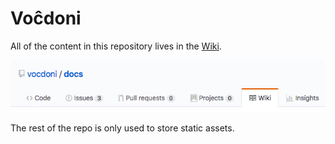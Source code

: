 # Voĉdoni

All of the content in this repository lives in the  [Wiki](https://github.com/vocdoni/docs/wiki).

[![Screenshot](img/repo-wiki.png)](https://github.com/vocdoni/docs/wiki)

The rest of the repo is only used to store static assets.
